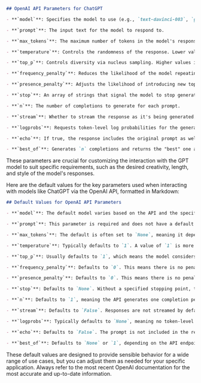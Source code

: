 
```markdown
## OpenAI API Parameters for ChatGPT

- **`model`**: Specifies the model to use (e.g., `text-davinci-003`, `gpt-3.5-turbo`).

- **`prompt`**: The input text for the model to respond to.

- **`max_tokens`**: The maximum number of tokens in the model's response.

- **`temperature`**: Controls the randomness of the response. Lower values lead to more predictable responses, while higher values increase creativity and variability.

- **`top_p`**: Controls diversity via nucleus sampling. Higher values increase diversity.

- **`frequency_penalty`**: Reduces the likelihood of the model repeating the same line verbatim.

- **`presence_penalty`**: Adjusts the likelihood of introducing new topics into the conversation.

- **`stop`**: An array of strings that signal the model to stop generating further tokens.

- **`n`**: The number of completions to generate for each prompt.

- **`stream`**: Whether to stream the response as it's being generated.

- **`logprobs`**: Requests token-level log probabilities for the generated text.

- **`echo`**: If true, the response includes the original prompt as well as the model's response.

- **`best_of`**: Generates `n` completions and returns the "best" one according to the model's scoring.
```

These parameters are crucial for customizing the interaction with the GPT model to suit specific requirements, such as the desired creativity, length, and style of the model's responses.

Here are the default values for the key parameters used when interacting with models like ChatGPT via the OpenAI API, formatted in Markdown:

```markdown
## Default Values for OpenAI API Parameters

- **`model`**: The default model varies based on the API and the specific endpoint being used. You'll need to refer to the OpenAI documentation for the default for your particular use case.

- **`prompt`**: This parameter is required and does not have a default value. You must provide the prompt.

- **`max_tokens`**: The default is often set to `None`, meaning it depends on the model and the specific endpoint. The API might set its own limit if not specified.

- **`temperature`**: Typically defaults to `1`. A value of `1` is more creative, while `0` would make responses more deterministic.

- **`top_p`**: Usually defaults to `1`, which means the model considers the full range of possible next tokens at each step.

- **`frequency_penalty`**: Defaults to `0`. This means there is no penalty for frequency, and repetition is treated neutrally.

- **`presence_penalty`**: Defaults to `0`. This means there is no penalty or boost for new or existing topics.

- **`stop`**: Defaults to `None`. Without a specified stopping point, the model will generate text until another stopping condition is met (like reaching `max_tokens`).

- **`n`**: Defaults to `1`, meaning the API generates one completion per prompt.

- **`stream`**: Defaults to `False`. Responses are not streamed by default; the entire response is returned after generation.

- **`logprobs`**: Typically defaults to `None`, meaning no token-level log probabilities are provided unless explicitly requested.

- **`echo`**: Defaults to `False`. The prompt is not included in the response unless this is set to `True`.

- **`best_of`**: Defaults to `None` or `1`, depending on the API endpoint. Typically, the API returns the first generated response unless specified otherwise.
```

These default values are designed to provide sensible behavior for a wide range of use cases, but you can adjust them as needed for your specific application. Always refer to the most recent OpenAI documentation for the most accurate and up-to-date information.